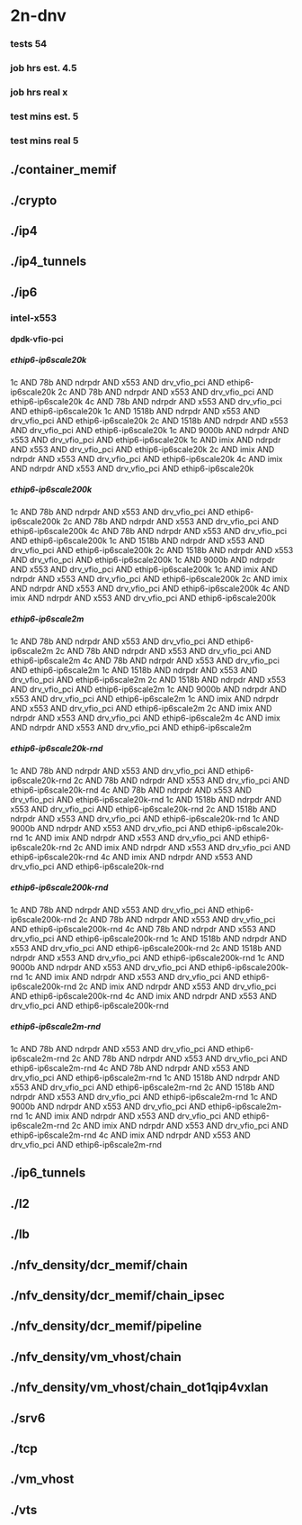 # 2n-dnv
### tests 54
### job hrs est. 4.5
### job hrs real x
### test mins est. 5
### test mins real 5
## ./container_memif
## ./crypto
## ./ip4
## ./ip4_tunnels
## ./ip6
### intel-x553
#### dpdk-vfio-pci
##### ethip6-ip6scale20k
1c AND 78b AND ndrpdr AND x553 AND drv_vfio_pci AND ethip6-ip6scale20k
2c AND 78b AND ndrpdr AND x553 AND drv_vfio_pci AND ethip6-ip6scale20k
4c AND 78b AND ndrpdr AND x553 AND drv_vfio_pci AND ethip6-ip6scale20k
1c AND 1518b AND ndrpdr AND x553 AND drv_vfio_pci AND ethip6-ip6scale20k
2c AND 1518b AND ndrpdr AND x553 AND drv_vfio_pci AND ethip6-ip6scale20k
1c AND 9000b AND ndrpdr AND x553 AND drv_vfio_pci AND ethip6-ip6scale20k
1c AND imix AND ndrpdr AND x553 AND drv_vfio_pci AND ethip6-ip6scale20k
2c AND imix AND ndrpdr AND x553 AND drv_vfio_pci AND ethip6-ip6scale20k
4c AND imix AND ndrpdr AND x553 AND drv_vfio_pci AND ethip6-ip6scale20k
##### ethip6-ip6scale200k
1c AND 78b AND ndrpdr AND x553 AND drv_vfio_pci AND ethip6-ip6scale200k
2c AND 78b AND ndrpdr AND x553 AND drv_vfio_pci AND ethip6-ip6scale200k
4c AND 78b AND ndrpdr AND x553 AND drv_vfio_pci AND ethip6-ip6scale200k
1c AND 1518b AND ndrpdr AND x553 AND drv_vfio_pci AND ethip6-ip6scale200k
2c AND 1518b AND ndrpdr AND x553 AND drv_vfio_pci AND ethip6-ip6scale200k
1c AND 9000b AND ndrpdr AND x553 AND drv_vfio_pci AND ethip6-ip6scale200k
1c AND imix AND ndrpdr AND x553 AND drv_vfio_pci AND ethip6-ip6scale200k
2c AND imix AND ndrpdr AND x553 AND drv_vfio_pci AND ethip6-ip6scale200k
4c AND imix AND ndrpdr AND x553 AND drv_vfio_pci AND ethip6-ip6scale200k
##### ethip6-ip6scale2m
1c AND 78b AND ndrpdr AND x553 AND drv_vfio_pci AND ethip6-ip6scale2m
2c AND 78b AND ndrpdr AND x553 AND drv_vfio_pci AND ethip6-ip6scale2m
4c AND 78b AND ndrpdr AND x553 AND drv_vfio_pci AND ethip6-ip6scale2m
1c AND 1518b AND ndrpdr AND x553 AND drv_vfio_pci AND ethip6-ip6scale2m
2c AND 1518b AND ndrpdr AND x553 AND drv_vfio_pci AND ethip6-ip6scale2m
1c AND 9000b AND ndrpdr AND x553 AND drv_vfio_pci AND ethip6-ip6scale2m
1c AND imix AND ndrpdr AND x553 AND drv_vfio_pci AND ethip6-ip6scale2m
2c AND imix AND ndrpdr AND x553 AND drv_vfio_pci AND ethip6-ip6scale2m
4c AND imix AND ndrpdr AND x553 AND drv_vfio_pci AND ethip6-ip6scale2m
##### ethip6-ip6scale20k-rnd
1c AND 78b AND ndrpdr AND x553 AND drv_vfio_pci AND ethip6-ip6scale20k-rnd
2c AND 78b AND ndrpdr AND x553 AND drv_vfio_pci AND ethip6-ip6scale20k-rnd
4c AND 78b AND ndrpdr AND x553 AND drv_vfio_pci AND ethip6-ip6scale20k-rnd
1c AND 1518b AND ndrpdr AND x553 AND drv_vfio_pci AND ethip6-ip6scale20k-rnd
2c AND 1518b AND ndrpdr AND x553 AND drv_vfio_pci AND ethip6-ip6scale20k-rnd
1c AND 9000b AND ndrpdr AND x553 AND drv_vfio_pci AND ethip6-ip6scale20k-rnd
1c AND imix AND ndrpdr AND x553 AND drv_vfio_pci AND ethip6-ip6scale20k-rnd
2c AND imix AND ndrpdr AND x553 AND drv_vfio_pci AND ethip6-ip6scale20k-rnd
4c AND imix AND ndrpdr AND x553 AND drv_vfio_pci AND ethip6-ip6scale20k-rnd
##### ethip6-ip6scale200k-rnd
1c AND 78b AND ndrpdr AND x553 AND drv_vfio_pci AND ethip6-ip6scale200k-rnd
2c AND 78b AND ndrpdr AND x553 AND drv_vfio_pci AND ethip6-ip6scale200k-rnd
4c AND 78b AND ndrpdr AND x553 AND drv_vfio_pci AND ethip6-ip6scale200k-rnd
1c AND 1518b AND ndrpdr AND x553 AND drv_vfio_pci AND ethip6-ip6scale200k-rnd
2c AND 1518b AND ndrpdr AND x553 AND drv_vfio_pci AND ethip6-ip6scale200k-rnd
1c AND 9000b AND ndrpdr AND x553 AND drv_vfio_pci AND ethip6-ip6scale200k-rnd
1c AND imix AND ndrpdr AND x553 AND drv_vfio_pci AND ethip6-ip6scale200k-rnd
2c AND imix AND ndrpdr AND x553 AND drv_vfio_pci AND ethip6-ip6scale200k-rnd
4c AND imix AND ndrpdr AND x553 AND drv_vfio_pci AND ethip6-ip6scale200k-rnd
##### ethip6-ip6scale2m-rnd
1c AND 78b AND ndrpdr AND x553 AND drv_vfio_pci AND ethip6-ip6scale2m-rnd
2c AND 78b AND ndrpdr AND x553 AND drv_vfio_pci AND ethip6-ip6scale2m-rnd
4c AND 78b AND ndrpdr AND x553 AND drv_vfio_pci AND ethip6-ip6scale2m-rnd
1c AND 1518b AND ndrpdr AND x553 AND drv_vfio_pci AND ethip6-ip6scale2m-rnd
2c AND 1518b AND ndrpdr AND x553 AND drv_vfio_pci AND ethip6-ip6scale2m-rnd
1c AND 9000b AND ndrpdr AND x553 AND drv_vfio_pci AND ethip6-ip6scale2m-rnd
1c AND imix AND ndrpdr AND x553 AND drv_vfio_pci AND ethip6-ip6scale2m-rnd
2c AND imix AND ndrpdr AND x553 AND drv_vfio_pci AND ethip6-ip6scale2m-rnd
4c AND imix AND ndrpdr AND x553 AND drv_vfio_pci AND ethip6-ip6scale2m-rnd
## ./ip6_tunnels
## ./l2
## ./lb
## ./nfv_density/dcr_memif/chain
## ./nfv_density/dcr_memif/chain_ipsec
## ./nfv_density/dcr_memif/pipeline
## ./nfv_density/vm_vhost/chain
## ./nfv_density/vm_vhost/chain_dot1qip4vxlan
## ./srv6
## ./tcp
## ./vm_vhost
## ./vts
